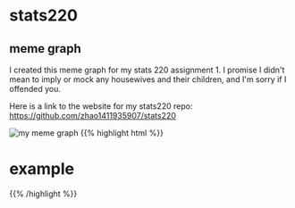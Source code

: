 # stats220
## meme graph
I created this meme graph for my stats 220 assignment 1. I promise I didn't mean to imply or mock any housewives and their children, and I'm sorry if I offended you.

Here is a link to the website for my stats220 repo: https://github.com/zhao1411935907/stats220

![my meme graph](https://github.com/shen/SwiftNotes/blob/master/image/1.png)
{{% highlight html %}}
<h1>example</h1>
{{% /highlight %}}

